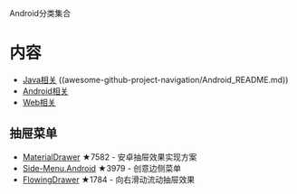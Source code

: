 Android分类集合
# 内容 

- [Java相关](#Java项目开源组件或项目) ((awesome-github-project-navigation/Android_README.md))
- [Android相关](#Android项目开源组件或项目) 
- [Web相关](#Web项目开源组件或项目) 

## 抽屉菜单 

- [MaterialDrawer](https://github.com/mikepenz/MaterialDrawer) ★7582 - 安卓抽屉效果实现方案 
- [Side-Menu.Android](https://github.com/Yalantis/Side-Menu.Android) ★3979 - 创意边侧菜单 
- [FlowingDrawer](https://github.com/mxn21/FlowingDrawer) ★1784 - 向右滑动流动抽屉效果 
